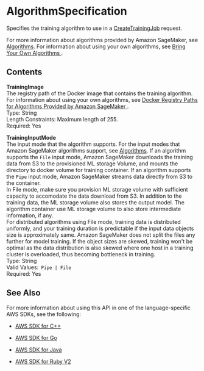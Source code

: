 # AlgorithmSpecification<a name="API_AlgorithmSpecification"></a>

Specifies the training algorithm to use in a [CreateTrainingJob](http://docs.aws.amazon.com/sagemaker/latest/dg/API_CreateTrainingJob.html) request\. 

For more information about algorithms provided by Amazon SageMaker, see [Algorithms](http://docs.aws.amazon.com/sagemaker/latest/dg/algos.html)\. For information about using your own algorithms, see [Bring Your Own Algorithms ](http://docs.aws.amazon.com/sagemaker/latest/dg/adv-topics-own-algo.html)\. 

## Contents<a name="API_AlgorithmSpecification_Contents"></a>

 **TrainingImage**   
The registry path of the Docker image that contains the training algorithm\. For information about using your own algorithms, see [Docker Registry Paths for Algorithms Provided by Amazon SageMaker ](http://docs.aws.amazon.com/sagemaker/latest/dg/algos-docker-registry-paths.html)\.   
Type: String  
Length Constraints: Maximum length of 255\.  
Required: Yes

 **TrainingInputMode**   
The input mode that the algorithm supports\. For the input modes that Amazon SageMaker algorithms support, see [Algorithms](http://docs.aws.amazon.com/sagemaker/latest/dg/algos.html)\. If an algorithm supports the `File` input mode, Amazon SageMaker downloads the training data from S3 to the provisioned ML storage Volume, and mounts the directory to docker volume for training container\. If an algorithm supports the `Pipe` input mode, Amazon SageMaker streams data directly from S3 to the container\.   
 In File mode, make sure you provision ML storage volume with sufficient capacity to accomodate the data download from S3\. In addition to the training data, the ML storage volume also stores the output model\. The algorithm container use ML storage volume to also store intermediate information, if any\.   
 For distributed algorithms using File mode, training data is distributed uniformly, and your training duration is predictable if the input data objects size is approximately same\. Amazon SageMaker does not split the files any further for model training\. If the object sizes are skewed, training won't be optimal as the data distribution is also skewed where one host in a training cluster is overloaded, thus becoming bottleneck in training\.   
Type: String  
Valid Values:` Pipe | File`   
Required: Yes

## See Also<a name="API_AlgorithmSpecification_SeeAlso"></a>

For more information about using this API in one of the language\-specific AWS SDKs, see the following:

+  [AWS SDK for C\+\+](http://docs.aws.amazon.com/goto/SdkForCpp/sagemaker-2017-07-24/AlgorithmSpecification) 

+  [AWS SDK for Go](http://docs.aws.amazon.com/goto/SdkForGoV1/sagemaker-2017-07-24/AlgorithmSpecification) 

+  [AWS SDK for Java](http://docs.aws.amazon.com/goto/SdkForJava/sagemaker-2017-07-24/AlgorithmSpecification) 

+  [AWS SDK for Ruby V2](http://docs.aws.amazon.com/goto/SdkForRubyV2/sagemaker-2017-07-24/AlgorithmSpecification) 